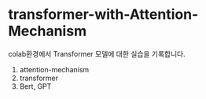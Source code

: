 # transformer-with-Attention-Mechanism
colab환경에서 Transformer 모델에 대한 실습을 기록합니다.

1) attention-mechanism
2) transformer
3) Bert, GPT
